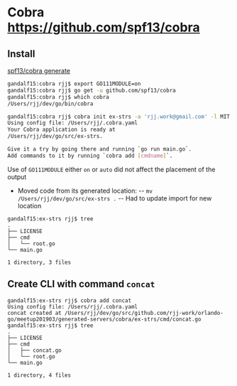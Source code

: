 # Cobra https://github.com/spf13/cobra

## Install

[spf13/cobra generate](https://github.com/spf13/cobra/blob/master/cobra/README.md)

```bash
gandalf15:cobra rjj$ export GO111MODULE=on
gandalf15:cobra rjj$ go get -u github.com/spf13/cobra
gandalf15:cobra rjj$ which cobra
/Users/rjj/dev/go/bin/cobra

gandalf15:cobra rjj$ cobra init ex-strs -a 'rjj.work@gmail.com' -l MIT
Using config file: /Users/rjj/.cobra.yaml
Your Cobra application is ready at
/Users/rjj/dev/go/src/ex-strs.

Give it a try by going there and running `go run main.go`.
Add commands to it by running `cobra add [cmdname]`.
```

Use of `GO111MODULE` either `on` or `auto` did not affect the placement of the output

- Moved code from its generated location:
-- `mv /Users/rjj/dev/go/src/ex-strs .`
-- Had to update import for new location

```
gandalf15:ex-strs rjj$ tree
.
├── LICENSE
├── cmd
│   └── root.go
└── main.go

1 directory, 3 files
```

## Create CLI with command `concat`

```
gandalf15:ex-strs rjj$ cobra add concat
Using config file: /Users/rjj/.cobra.yaml
concat created at /Users/rjj/dev/go/src/github.com/rjj-work/orlando-go/meetup201903/generated-servers/cobra/ex-strs/cmd/concat.go
gandalf15:ex-strs rjj$ tree
.
├── LICENSE
├── cmd
│   ├── concat.go
│   └── root.go
└── main.go

1 directory, 4 files
```

